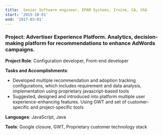 ```yaml
---
title:  Senior Software engineer, EPAM Systems, Irvine, CA, USA
start: '2015-10-01'
end: '2017-03-01'
---
```

### **Project**: Advertiser Experience Platform. Analytics, decision-making platform for recommendations to enhance AdWords campaigns.

**Project Role**: Configuration developer, Front-end developer

**Tasks and Accomplishments**:

- Developed multiple recommendation and adoption tracking configurations, which includes requirement and data analysis, implementation using proprietary javascript-based tools
- Suggested, designed and introduced into platform multiple user experience-enhancing features. Using GWT and set of customer-specific and project-specific tools

**Languages**: JavaScript, Java

**Tools**: Google closure, GWT, Proprietary customer technology stack
